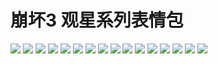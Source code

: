 # 崩坏3 观星系列表情包

![](https://cdn.jsdelivr.net/gh/2x-ercha/twikoo-magic@1.0/image/HONKAI3-Star/1.gif)
![](https://cdn.jsdelivr.net/gh/2x-ercha/twikoo-magic@1.0/image/HONKAI3-Star/10.gif)
![](https://cdn.jsdelivr.net/gh/2x-ercha/twikoo-magic@1.0/image/HONKAI3-Star/11.gif)
![](https://cdn.jsdelivr.net/gh/2x-ercha/twikoo-magic@1.0/image/HONKAI3-Star/12.gif)
![](https://cdn.jsdelivr.net/gh/2x-ercha/twikoo-magic@1.0/image/HONKAI3-Star/13.gif)
![](https://cdn.jsdelivr.net/gh/2x-ercha/twikoo-magic@1.0/image/HONKAI3-Star/14.gif)
![](https://cdn.jsdelivr.net/gh/2x-ercha/twikoo-magic@1.0/image/HONKAI3-Star/15.gif)
![](https://cdn.jsdelivr.net/gh/2x-ercha/twikoo-magic@1.0/image/HONKAI3-Star/16.gif)
![](https://cdn.jsdelivr.net/gh/2x-ercha/twikoo-magic@1.0/image/HONKAI3-Star/2.gif)
![](https://cdn.jsdelivr.net/gh/2x-ercha/twikoo-magic@1.0/image/HONKAI3-Star/3.gif)
![](https://cdn.jsdelivr.net/gh/2x-ercha/twikoo-magic@1.0/image/HONKAI3-Star/4.gif)
![](https://cdn.jsdelivr.net/gh/2x-ercha/twikoo-magic@1.0/image/HONKAI3-Star/5.gif)
![](https://cdn.jsdelivr.net/gh/2x-ercha/twikoo-magic@1.0/image/HONKAI3-Star/6.gif)
![](https://cdn.jsdelivr.net/gh/2x-ercha/twikoo-magic@1.0/image/HONKAI3-Star/7.gif)
![](https://cdn.jsdelivr.net/gh/2x-ercha/twikoo-magic@1.0/image/HONKAI3-Star/8.gif)
![](https://cdn.jsdelivr.net/gh/2x-ercha/twikoo-magic@1.0/image/HONKAI3-Star/9.gif)
